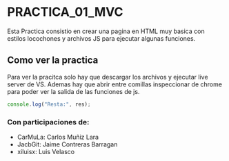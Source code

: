 # PRACTICA_01_MVC
Esta Practica consistio en crear una pagina en HTML muy basica con estilos locochones y archivos JS para ejecutar algunas funciones.
## Como ver la practica

Para ver la pracitca solo hay que descargar los archivos y ejecutar live server de VS. Ademas hay que abrir entre comillas inspeccionar de chrome para poder ver la salida de las funciones de js.

```js
console.log("Resta:", res);
```
### Con participaciones de:
- CarMuLa: Carlos Muñiz Lara
- JacbGit: Jaime Contreras Barragan
- xiluisx: Luis Velasco